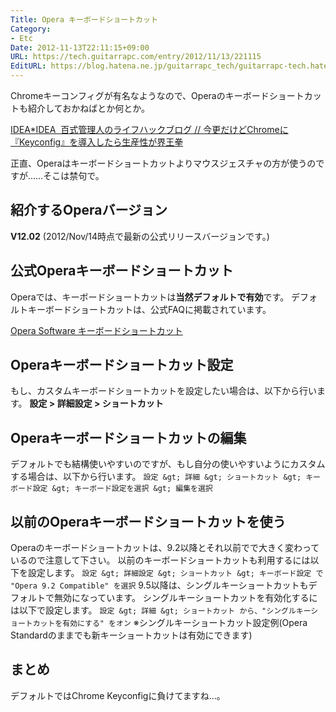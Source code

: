 ```yaml
---
Title: Opera キーボードショートカット
Category:
- Etc
Date: 2012-11-13T22:11:15+09:00
URL: https://tech.guitarrapc.com/entry/2012/11/13/221115
EditURL: https://blog.hatena.ne.jp/guitarrapc_tech/guitarrapc-tech.hatenablog.com/atom/entry/6802418398340177614
---
```


Chromeキーコンフィグが有名なようなので、Operaのキーボードショートカットも紹介しておかねばとか何とか。

[IDEA*IDEA  百式管理人のライフハックブログ // 今更だけどChromeに『Keyconfig』を導入したら生産性が界王拳](http://www.ideaxidea.com/archives/2012/11/keyconfig_chrome.html)

正直、Operaはキーボードショートカットよりマウスジェスチャの方が使うのですが……そこは禁句で。

## 紹介するOperaバージョン

**V12.02** (2012/Nov/14時点で最新の公式リリースバージョンです。)

## 公式Operaキーボードショートカット

Operaでは、キーボードショートカットは**当然デフォルトで有効**です。 デフォルトキーボードショートカットは、公式FAQに掲載されています。

[Opera Software キーボードショートカット](http://help.opera.com/Windows/9.64/ja/keyboard.html)

## Operaキーボードショートカット設定

もし、カスタムキーボードショートカットを設定したい場合は、以下から行います。 **設定 &gt; 詳細設定 &gt; ショートカット**

## Operaキーボードショートカットの編集

デフォルトでも結構使いやすいのですが、もし自分の使いやすいようにカスタムする場合は、以下から行います。
`設定 &gt; 詳細 &gt; ショートカット &gt; キーボード設定 &gt; キーボード設定を選択 &gt; 編集を選択`

## 以前のOperaキーボードショートカットを使う

Operaのキーボードショートカットは、9.2以降とそれ以前でで大きく変わっているので注意して下さい。 以前のキーボードショートカットも利用するには以下を設定します。
`設定 &gt; 詳細設定 &gt; ショートカット &gt; キーボード設定 で "Opera 9.2 Compatible" を選択`
9.5以降は、シングルキーショートカットもデフォルトで無効になっています。 シングルキーショートカットを有効化するには以下で設定します。
`設定 &gt; 詳細 &gt; ショートカット から、"シングルキーショートカットを有効にする" をオン`
※シングルキーショートカット設定例(Opera Standardのままでも新キーショートカットは有効にできます)

## まとめ
デフォルトではChrome Keyconfigに負けてますね…。
